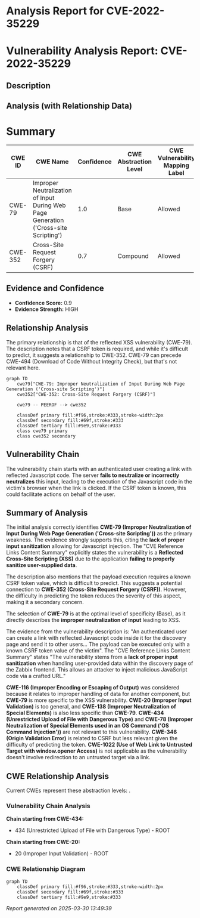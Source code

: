 # Analysis Report for CVE-2022-35229

# Vulnerability Analysis Report: CVE-2022-35229

## Description



## Analysis (with Relationship Data)

# Summary
| CWE ID | CWE Name | Confidence | CWE Abstraction Level | CWE Vulnerability Mapping Label | CWE-Vulnerability Mapping Notes |
|---|---|---|---|---|---|
| CWE-79 | Improper Neutralization of Input During Web Page Generation ('Cross-site Scripting') | 1.0 | Base | Allowed | Primary CWE |
| CWE-352 | Cross-Site Request Forgery (CSRF) | 0.7 | Compound | Allowed | Secondary CWE |

## Evidence and Confidence

*   **Confidence Score:** 0.9
*   **Evidence Strength:** HIGH

## Relationship Analysis
The primary relationship is that of the reflected XSS vulnerability (CWE-79). The description notes that a CSRF token is required, and while it's difficult to predict, it suggests a relationship to CWE-352. CWE-79 can precede CWE-494 (Download of Code Without Integrity Check), but that's not relevant here.

```mermaid
graph TD
    cwe79["CWE-79: Improper Neutralization of Input During Web Page Generation ('Cross-site Scripting')"]
    cwe352["CWE-352: Cross-Site Request Forgery (CSRF)"]
    
    cwe79 -- PEEROF --> cwe352

    classDef primary fill:#f96,stroke:#333,stroke-width:2px
    classDef secondary fill:#69f,stroke:#333
    classDef tertiary fill:#9e9,stroke:#333
    class cwe79 primary
    class cwe352 secondary
```

## Vulnerability Chain
The vulnerability chain starts with an authenticated user creating a link with reflected Javascript code. The server **fails to neutralize or incorrectly neutralizes** this input, leading to the execution of the Javascript code in the victim's browser when the link is clicked. If the CSRF token is known, this could facilitate actions on behalf of the user.

## Summary of Analysis
The initial analysis correctly identifies **CWE-79 (Improper Neutralization of Input During Web Page Generation ('Cross-site Scripting'))** as the primary weakness. The evidence strongly supports this, citing the **lack of proper input sanitization** allowing for Javascript injection. The "CVE Reference Links Content Summary" explicitly states the vulnerability is a **Reflected Cross-Site Scripting (XSS)** due to the application **failing to properly sanitize user-supplied data**.

The description also mentions that the payload execution requires a known CSRF token value, which is difficult to predict. This suggests a potential connection to **CWE-352 (Cross-Site Request Forgery (CSRF))**. However, the difficulty in predicting the token reduces the severity of this aspect, making it a secondary concern.

The selection of **CWE-79** is at the optimal level of specificity (Base), as it directly describes the **improper neutralization of input** leading to XSS.

The evidence from the vulnerability description is: "An authenticated user can create a link with reflected Javascript code inside it for the discovery page and send it to other users... The payload can be executed only with a known CSRF token value of the victim".
The "CVE Reference Links Content Summary" states "The vulnerability stems from a **lack of proper input sanitization** when handling user-provided data within the discovery page of the Zabbix frontend. This allows an attacker to inject malicious JavaScript code via a crafted URL."

**CWE-116 (Improper Encoding or Escaping of Output)** was considered because it relates to improper handling of data for another component, but **CWE-79** is more specific to the XSS vulnerability. **CWE-20 (Improper Input Validation)** is too general, and **CWE-138 (Improper Neutralization of Special Elements)** is also less specific than **CWE-79**. **CWE-434 (Unrestricted Upload of File with Dangerous Type)** and **CWE-78 (Improper Neutralization of Special Elements used in an OS Command ('OS Command Injection'))** are not relevant to this vulnerability. **CWE-346 (Origin Validation Error)** is related to CSRF but less relevant given the difficulty of predicting the token. **CWE-1022 (Use of Web Link to Untrusted Target with window.opener Access)** is not applicable as the vulnerability doesn't involve redirection to an untrusted target via a link.


## CWE Relationship Analysis

Current CWEs represent these abstraction levels: .


### Vulnerability Chain Analysis

**Chain starting from CWE-434:**
- 434 (Unrestricted Upload of File with Dangerous Type) - ROOT


**Chain starting from CWE-20:**
- 20 (Improper Input Validation) - ROOT



### CWE Relationship Diagram

```mermaid
graph TD
    classDef primary fill:#f96,stroke:#333,stroke-width:2px
    classDef secondary fill:#69f,stroke:#333
    classDef tertiary fill:#9e9,stroke:#333
```



*Report generated on 2025-03-30 13:49:39*
